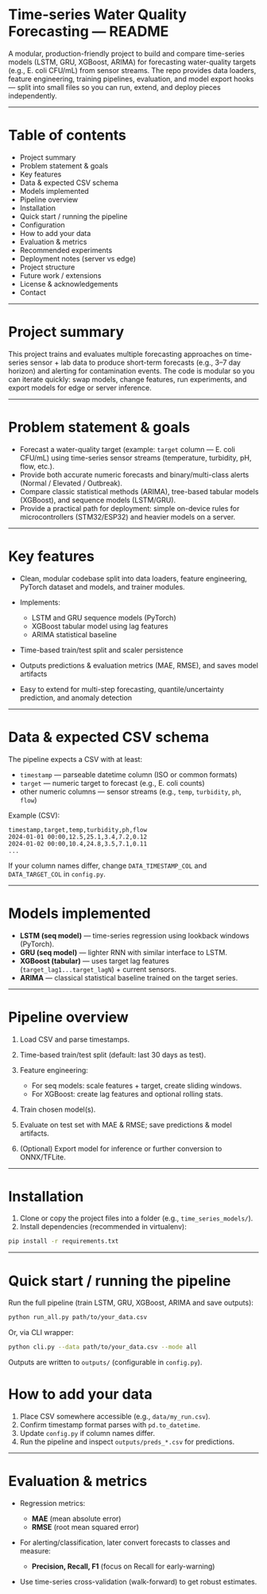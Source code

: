 # Time-series Water Quality Forecasting — README

A modular, production-friendly project to build and compare time-series models (LSTM, GRU, XGBoost, ARIMA) for forecasting water-quality targets (e.g., E. coli CFU/mL) from sensor streams. The repo provides data loaders, feature engineering, training pipelines, evaluation, and model export hooks — split into small files so you can run, extend, and deploy pieces independently.

---

# Table of contents

* Project summary
* Problem statement & goals
* Key features
* Data & expected CSV schema
* Models implemented
* Pipeline overview
* Installation
* Quick start / running the pipeline
* Configuration
* How to add your data
* Evaluation & metrics
* Recommended experiments
* Deployment notes (server vs edge)
* Project structure
* Future work / extensions
* License & acknowledgements
* Contact

---

# Project summary

This project trains and evaluates multiple forecasting approaches on time-series sensor + lab data to produce short-term forecasts (e.g., 3–7 day horizon) and alerting for contamination events. The code is modular so you can iterate quickly: swap models, change features, run experiments, and export models for edge or server inference.

---

# Problem statement & goals

* Forecast a water-quality target (example: `target` column — E. coli CFU/mL) using time-series sensor streams (temperature, turbidity, pH, flow, etc.).
* Provide both accurate numeric forecasts and binary/multi-class alerts (Normal / Elevated / Outbreak).
* Compare classic statistical methods (ARIMA), tree-based tabular models (XGBoost), and sequence models (LSTM/GRU).
* Provide a practical path for deployment: simple on-device rules for microcontrollers (STM32/ESP32) and heavier models on a server.

---

# Key features

* Clean, modular codebase split into data loaders, feature engineering, PyTorch dataset and models, and trainer modules.
* Implements:

  * LSTM and GRU sequence models (PyTorch)
  * XGBoost tabular model using lag features
  * ARIMA statistical baseline
* Time-based train/test split and scaler persistence
* Outputs predictions & evaluation metrics (MAE, RMSE), and saves model artifacts
* Easy to extend for multi-step forecasting, quantile/uncertainty prediction, and anomaly detection

---

# Data & expected CSV schema

The pipeline expects a CSV with at least:

* `timestamp` — parseable datetime column (ISO or common formats)
* `target` — numeric target to forecast (e.g., E. coli counts)
* other numeric columns — sensor streams (e.g., `temp`, `turbidity`, `ph`, `flow`)

Example (CSV):

```
timestamp,target,temp,turbidity,ph,flow
2024-01-01 00:00,12.5,25.1,3.4,7.2,0.12
2024-01-02 00:00,10.4,24.8,3.5,7.1,0.11
...
```

If your column names differ, change `DATA_TIMESTAMP_COL` and `DATA_TARGET_COL` in `config.py`.

---

# Models implemented

* **LSTM (seq model)** — time-series regression using lookback windows (PyTorch).
* **GRU (seq model)** — lighter RNN with similar interface to LSTM.
* **XGBoost (tabular)** — uses target lag features (`target_lag1...target_lagN`) + current sensors.
* **ARIMA** — classical statistical baseline trained on the target series.

---

# Pipeline overview

1. Load CSV and parse timestamps.
2. Time-based train/test split (default: last 30 days as test).
3. Feature engineering:

   * For seq models: scale features + target, create sliding windows.
   * For XGBoost: create lag features and optional rolling stats.
4. Train chosen model(s).
5. Evaluate on test set with MAE & RMSE; save predictions & model artifacts.
6. (Optional) Export model for inference or further conversion to ONNX/TFLite.

---

# Installation

1. Clone or copy the project files into a folder (e.g., `time_series_models/`).
2. Install dependencies (recommended in virtualenv):

```bash
pip install -r requirements.txt
```

---

# Quick start / running the pipeline

Run the full pipeline (train LSTM, GRU, XGBoost, ARIMA and save outputs):

```bash
python run_all.py path/to/your_data.csv
```

Or, via CLI wrapper:

```bash
python cli.py --data path/to/your_data.csv --mode all
```

Outputs are written to `outputs/` (configurable in `config.py`).


# How to add your data

1. Place CSV somewhere accessible (e.g., `data/my_run.csv`).
2. Confirm timestamp format parses with `pd.to_datetime`.
3. Update `config.py` if column names differ.
4. Run the pipeline and inspect `outputs/preds_*.csv` for predictions.

---

# Evaluation & metrics

* Regression metrics:

  * **MAE** (mean absolute error)
  * **RMSE** (root mean squared error)
* For alerting/classification, later convert forecasts to classes and measure:

  * **Precision, Recall, F1** (focus on Recall for early-warning)
* Use time-series cross-validation (walk-forward) to get robust estimates.




